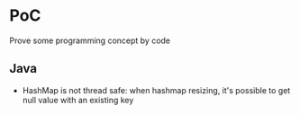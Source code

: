 # PoC
Prove some programming concept by code

## Java
- HashMap is not thread safe: when hashmap resizing, it's possible to get null value with an existing key
